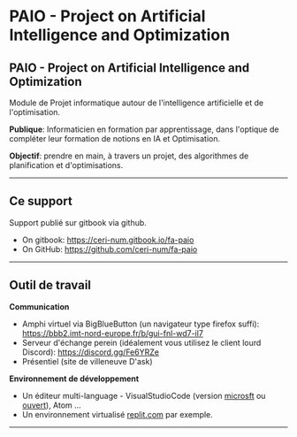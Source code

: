# PAIO - Project on Artificial Intelligence and Optimization

## PAIO - Project on Artificial Intelligence and Optimization

Module de Projet informatique autour de l'intelligence artificielle et de l'optimisation.

**Publique**: Informaticien en formation par apprentissage, dans l'optique de compléter leur formation de notions en IA et Optimisation.

<!-- **Volume horaire**: *12* &times; *1h30* soit *18h* - octobre/novembre. -->

**Objectif**: prendre en main, à travers un projet, des algorithmes de planification et d'optimisations.

---

## Ce support

Support publié sur gitbook via github.

- On gitbook: https://ceri-num.gitbook.io/fa-paio
- On GitHub: https://github.com/ceri-num/fa-paio

---

## Outil de travail

**Communication**

- Amphi virtuel via BigBlueButton (un navigateur type firefox suffi): https://bbb2.imt-nord-europe.fr/b/gui-fnl-wd7-il7 
- Serveur d'échange perein (idéalement vous utilisez le client lourd Discord): https://discord.gg/Fe6YRZe
- Présentiel (site de villeneuve D'ask)

**Environnement de développement**

- Un éditeur multi-language - VisualStudioCode (version [microsft](https://code.visualstudio.com/) ou [ouvert](https://vscodium.com/)), Atom ...
- Un environnement virtualisé [replit.com](https://replit.com) par exemple.

---

